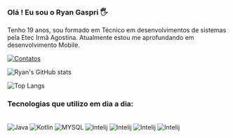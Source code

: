 ### Olá ! Eu sou o Ryan Gaspri 🖐️
Tenho 19 anos, sou formado em Técnico em desenvolvimentos de sistemas pela Etec Irmã Agostina. Atualmente estou me aprofundando em desenvolvimento Mobile.

[![Contatos](https://img.shields.io/badge/LinkedIn-0077B5?style=for-the-badge&logo=linkedin&logoColor=white)](www.linkedin.com/in/ryan-gaspri-92a240212)

![Ryan's GitHub stats](https://github-readme-stats.vercel.app/api?username=RyDev&show_icons=true&theme=onedark)

![Top Langs](https://github-readme-stats.vercel.app/api/top-langs/?username=RyanGaspri&exclude_repo=github-readme-stats,anuraghazra.github.io)

### Tecnologias que utilizo em dia a dia:

<div style="display: inline_block"><br/>
<img align="center" alt="Java" src="https://img.shields.io/badge/Java-ED8B00?style=for-the-badge&logo=openjdk&logoColor=white"/>
<img align="center" alt="Kotlin" src="https://img.shields.io/badge/Kotlin-0095D5?&style=for-the-badge&logo=kotlin&logoColor=white"/>
<img align="center" alt="MYSQL" src="https://img.shields.io/badge/MySQL-00000F?style=for-the-badge&logo=mysql&logoColor=white"/>
<img align="center" alt="Intelij" src="https://img.shields.io/badge/IntelliJ_IDEA-000000.svg?style=for-the-badge&logo=intellij-idea&logoColor=white"/>
<img align="center" alt="Intelij" src="https://img.shields.io/badge/Android_Studio-3DDC84?style=for-the-badge&logo=android-studio&logoColor=white"/>
<img align="center" alt="Intelij" src="https://img.shields.io/badge/Spring-6DB33F?style=for-the-badge&logo=spring&logoColor=white"/>
<img align="center" alt="Intelij" src="https://img.shields.io/badge/Insomnia-black?style=for-the-badge&logo=insomnia&logoColor=5849BE"/>

</div>

